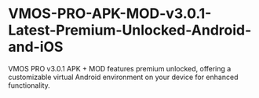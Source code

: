 # VMOS-PRO-APK-MOD-v3.0.1-Latest-Premium-Unlocked-Android-and-iOS
VMOS PRO v3.0.1 APK + MOD features premium unlocked, offering a customizable virtual Android environment on your device for enhanced functionality.
